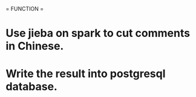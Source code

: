 = FUNCTION =
# Use jieba on spark to cut comments in Chinese.
# Write the result into postgresql database.
